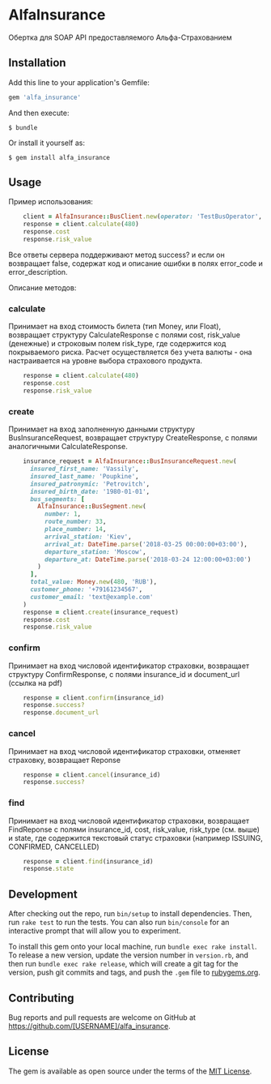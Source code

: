 # AlfaInsurance

Обертка для SOAP API предоставляемого Альфа-Страхованием

## Installation

Add this line to your application's Gemfile:

```ruby
gem 'alfa_insurance'
```

And then execute:

    $ bundle

Or install it yourself as:

    $ gem install alfa_insurance

## Usage

Пример использования:

```ruby
    client = AlfaInsurance::BusClient.new(operator: 'TestBusOperator', product_code: 'TEST-BUS', debug: true)
    response = client.calculate(480)
    response.cost
    response.risk_value
```

Все ответы сервера поддерживают метод success? и если он возвращает false, содержат код и описание ошибки в полях error_code и error_description. 

Описание методов:
### calculate

Принимает на вход стоимость билета (тип Money, или Float), возвращает структуру CalculateResponse с полями cost, risk_value (денежные) и строковым полем risk_type, где содержится код покрываемого риска. Расчет осуществляется без учета валюты - она настраивается на уровне выбора страхового продукта.

```ruby
    response = client.calculate(480)
    response.cost
    response.risk_value
```

### create

Принимает на вход заполненную данными структуру BusInsuranceRequest, возвращает структуру CreateResponse, с полями аналогичными CalculateResponse.

```ruby
    insurance_request = AlfaInsurance::BusInsuranceRequest.new(
      insured_first_name: 'Vassily',
      insured_last_name: 'Poupkine',
      insured_patronymic: 'Petrovitch',
      insured_birth_date: '1980-01-01',
      bus_segments: [
        AlfaInsurance::BusSegment.new(
          number: 1,
          route_number: 33,
          place_number: 14,
          arrival_station: 'Kiev',
          arrival_at: DateTime.parse('2018-03-25 00:00:00+03:00'),
          departure_station: 'Moscow',
          departure_at: DateTime.parse('2018-03-24 12:00:00+03:00')
        )
      ],
      total_value: Money.new(480, 'RUB'),
      customer_phone: '+79161234567',
      customer_email: 'text@example.com'
    )
    response = client.create(insurance_request)
    response.cost
    response.risk_value

```

### confirm

Принимает на вход числовой идентификатор страховки, возвращает структуру ConfirmResponse, с полями insurance_id и document_url (ссылка на pdf)

```ruby
    response = client.confirm(insurance_id)
    response.success?
    response.document_url
```

### cancel

Принимает на вход числовой идентификатор страховки, отменяет страховку, возвращает Reponse

```ruby
    response = client.cancel(insurance_id)
    response.success?
```

### find

Принимает на вход числовой идентификатор страховки, возвращает FindReponse с полями insurance_id, cost, risk_value, risk_type (см. выше) и state, где содержится текстовый статус страховки (например ISSUING, CONFIRMED, CANCELLED)

```ruby
    response = client.find(insurance_id)
    response.state
```

## Development

After checking out the repo, run `bin/setup` to install dependencies. Then, run `rake test` to run the tests. You can also run `bin/console` for an interactive prompt that will allow you to experiment.

To install this gem onto your local machine, run `bundle exec rake install`. To release a new version, update the version number in `version.rb`, and then run `bundle exec rake release`, which will create a git tag for the version, push git commits and tags, and push the `.gem` file to [rubygems.org](https://rubygems.org).

## Contributing

Bug reports and pull requests are welcome on GitHub at https://github.com/[USERNAME]/alfa_insurance.


## License

The gem is available as open source under the terms of the [MIT License](http://opensource.org/licenses/MIT).

